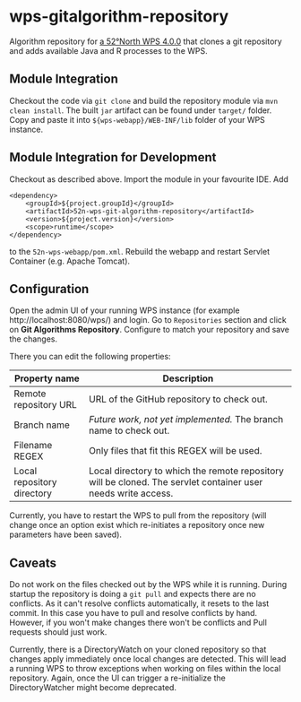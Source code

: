 # wps-gitalgorithm-repository
Algorithm repository for [a 52°North WPS 4.0.0](https://github.com/52North/WPS) that clones a git repository and adds available Java and R processes to the WPS.

## Module Integration
Checkout the code via `git clone` and build the repository module via `mvn clean install`. The built `jar` artifact can be found under `target/` folder. Copy and paste it into `${wps-webapp}/WEB-INF/lib` folder of your WPS instance.

## Module Integration for Development
Checkout as described above. Import the module in your favourite IDE. Add
```
<dependency>
    <groupId>${project.groupId}</groupId>
    <artifactId>52n-wps-git-algorithm-repository</artifactId>
    <version>${project.version}</version>
    <scope>runtime</scope>
</dependency>	
```
to the `52n-wps-webapp/pom.xml`. Rebuild the webapp and restart Servlet Container (e.g. Apache Tomcat).

## Configuration
Open the admin UI of your running WPS instance (for example http://localhost:8080/wps/) and login. Go to `Repositories` section and click on **Git Algorithms Repository**. Configure to match your repository and save the changes. 

There you can edit the following properties:

Property name | Description
------------ | -------------
Remote repository URL | URL of the GitHub repository to check out.
Branch name | *Future work, not yet implemented.* The branch name to check out.
Filename REGEX  | Only files that fit this REGEX will be used.
Local repository directory | Local directory to which the remote repository will be cloned. The servlet container user needs write access.


Currently, you have to restart the WPS to pull from the repository (will change once an option exist which re-initiates a repository once new parameters have been saved).

## Caveats
Do not work on the files checked out by the WPS while it is running. During startup the repository is doing a `git pull` and expects there are no conflicts. As it can't resolve conflicts automatically, it resets to the last commit. In this case you have to pull and resolve conflicts by hand. However, if you won't make changes there won't be conflicts and Pull requests should just work.


Currently, there is a DirectoryWatch on your cloned repository so that changes apply immediately once local changes are detected. This will lead a running WPS to throw exceptions when working on files within the local repository. Again, once the UI can trigger a re-initialize the DirectoryWatcher might become deprecated.

